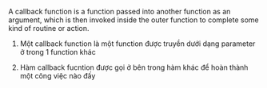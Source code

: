 A callback function is a function passed into another function as an argument, which is then invoked
inside the outer function to complete some kind of routine or action.

1. Một callback function là một function được truyền dưới dạng parameter ở trong 1 function khác

2. Hàm callback fucntion được gọi ở bên trong hàm khác để hoàn thành một công việc nào đấy

